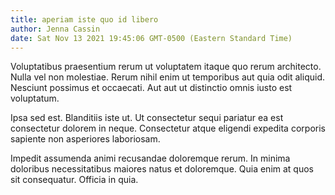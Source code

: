 ```yaml
---
title: aperiam iste quo id libero
author: Jenna Cassin
date: Sat Nov 13 2021 19:45:06 GMT-0500 (Eastern Standard Time)
---
```

Voluptatibus praesentium rerum ut voluptatem itaque quo rerum architecto. Nulla vel non molestiae. Rerum nihil enim ut temporibus aut quia odit aliquid. Nesciunt possimus et occaecati. Aut aut ut distinctio omnis iusto est voluptatum.

 Ipsa sed est. Blanditiis iste ut. Ut consectetur sequi pariatur ea est consectetur dolorem in neque. Consectetur atque eligendi expedita corporis sapiente non asperiores laboriosam.

 Impedit assumenda animi recusandae doloremque rerum. In minima doloribus necessitatibus maiores natus et doloremque. Quia enim at quos sit consequatur. Officia in quia.